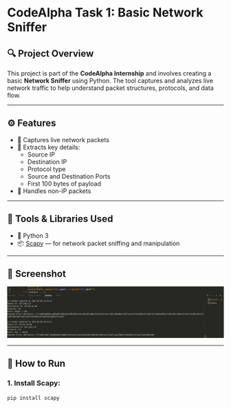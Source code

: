 # CodeAlpha Task 1: Basic Network Sniffer

## 🔍 Project Overview

This project is part of the **CodeAlpha Internship** and involves creating a basic **Network Sniffer** using Python. The tool captures and analyzes live network traffic to help understand packet structures, protocols, and data flow.

---

## ⚙️ Features

- 📡 Captures live network packets
- 🧠 Extracts key details:
  - Source IP
  - Destination IP
  - Protocol type
  - Source and Destination Ports
  - First 100 bytes of payload
- 🚫 Handles non-IP packets

---

## 🧰 Tools & Libraries Used

- 🐍 Python 3
- 📦 [Scapy](https://scapy.net/) — for network packet sniffing and manipulation

---

## 📸 Screenshot

![Network Sniffer Output](Screenshot%202025-06-04%20143930.png)

---

## 🚀 How to Run

### 1. Install Scapy:
```bash
pip install scapy
